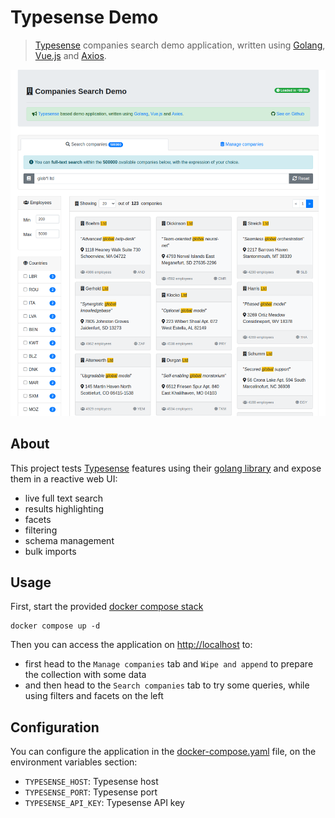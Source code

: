  # Typesense Demo

> [Typesense](https://typesense.org/) companies search demo application, written using [Golang](https://go.dev/), [Vue.js](https://vuejs.org/) and [Axios](https://axios-http.com/).

![Screenshot](doc/screenshot.png)

## About

This project tests [Typesense](https://typesense.org/) features using their [golang library](https://github.com/typesense/typesense-go) and expose them in a reactive web UI:
- live full text search
- results highlighting
- facets
- filtering
- schema management
- bulk imports

## Usage

First, start the provided [docker compose stack](docker-compose.yaml)

```shell
docker compose up -d
```

Then you can access the application on [http://localhost](http://localhost) to:
- first head to the `Manage companies` tab and `Wipe and append` to prepare the collection with some data
- and then head to the `Search companies` tab to try some queries, while using filters and facets on the left

## Configuration

You can configure the application in the [docker-compose.yaml](docker-compose.yaml) file, on the environment variables section:
- `TYPESENSE_HOST`: Typesense host
- `TYPESENSE_PORT`: Typesense port
- `TYPESENSE_API_KEY`: Typesense API key
